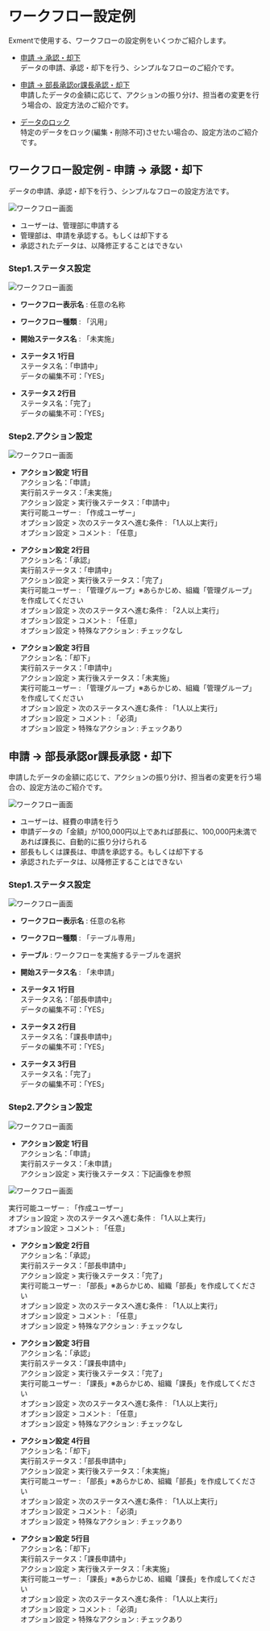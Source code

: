 # ワークフロー設定例
Exmentで使用する、ワークフローの設定例をいくつかご紹介します。

- [申請 → 承認・却下](#example1)  
データの申請、承認・却下を行う、シンプルなフローのご紹介です。  


- [申請 → 部長承認or課長承認・却下](#example2)  
申請したデータの金額に応じて、アクションの振り分け、担当者の変更を行う場合の、設定方法のご紹介です。  


- [データのロック](#example3)  
特定のデータをロック(編集・削除不可)させたい場合の、設定方法のご紹介です。  




<h2 id="example1">ワークフロー設定例 - 申請 → 承認・却下</h2>
データの申請、承認・却下を行う、シンプルなフローの設定方法です。  

![ワークフロー画面](img/workflow/workflow1.png)  
- ユーザーは、管理部に申請する
- 管理部は、申請を承認する。もしくは却下する
- 承認されたデータは、以降修正することはできない


### Step1.ステータス設定

![ワークフロー画面](img/workflow/workflow_status1.png)  

- **ワークフロー表示名** : 任意の名称

- **ワークフロー種類** : 「汎用」

- **開始ステータス名** : 「未実施」

- **ステータス 1行目**  
ステータス名：「申請中」  
データの編集不可：「YES」  

- **ステータス 2行目**  
ステータス名：「完了」  
データの編集不可：「YES」  


### Step2.アクション設定

![ワークフロー画面](img/workflow/workflow_action0.png)  

- **アクション設定 1行目**  
アクション名：「申請」  
実行前ステータス：「未実施」  
アクション設定 > 実行後ステータス：「申請中」  
実行可能ユーザー : 「作成ユーザー」  
オプション設定 > 次のステータスへ進む条件 : 「1人以上実行」  
オプション設定 > コメント : 「任意」  


- **アクション設定 2行目**  
アクション名：「承認」  
実行前ステータス：「申請中」  
アクション設定 > 実行後ステータス：「完了」  
実行可能ユーザー : 「管理グループ」※あらかじめ、組織「管理グループ」を作成してください  
オプション設定 > 次のステータスへ進む条件 : 「2人以上実行」  
オプション設定 > コメント : 「任意」  
オプション設定 > 特殊なアクション : チェックなし  


- **アクション設定 3行目**  
アクション名：「却下」  
実行前ステータス：「申請中」  
アクション設定 > 実行後ステータス：「未実施」  
実行可能ユーザー : 「管理グループ」※あらかじめ、組織「管理グループ」を作成してください  
オプション設定 > 次のステータスへ進む条件 : 「1人以上実行」  
オプション設定 > コメント : 「必須」  
オプション設定 > 特殊なアクション : チェックあり  











<h2 id="example2">申請 → 部長承認or課長承認・却下</h2>
申請したデータの金額に応じて、アクションの振り分け、担当者の変更を行う場合の、設定方法のご紹介です。    

![ワークフロー画面](img/workflow/workflow_example2_0.png)
  
- ユーザーは、経費の申請を行う
- 申請データの「金額」が100,000円以上であれば部長に、100,000円未満であれば課長に、自動的に振り分けられる
- 部長もしくは課長は、申請を承認する。もしくは却下する
- 承認されたデータは、以降修正することはできない


### Step1.ステータス設定

![ワークフロー画面](img/workflow/workflow_example2_1.png)  

- **ワークフロー表示名** : 任意の名称

- **ワークフロー種類** : 「テーブル専用」

- **テーブル** : ワークフローを実施するテーブルを選択

- **開始ステータス名** : 「未申請」

- **ステータス 1行目**  
ステータス名：「部長申請中」  
データの編集不可：「YES」  

- **ステータス 2行目**  
ステータス名：「課長申請中」  
データの編集不可：「YES」  

- **ステータス 3行目**  
ステータス名：「完了」  
データの編集不可：「YES」  


### Step2.アクション設定

![ワークフロー画面](img/workflow/workflow_example2_2.png)  

- **アクション設定 1行目**  
アクション名：「申請」  
実行前ステータス：「未申請」  
アクション設定 > 実行後ステータス：下記画像を参照  

![ワークフロー画面](img/workflow/workflow_example2_3.png)  

実行可能ユーザー : 「作成ユーザー」  
オプション設定 > 次のステータスへ進む条件 : 「1人以上実行」  
オプション設定 > コメント : 「任意」  


- **アクション設定 2行目**  
アクション名：「承認」  
実行前ステータス：「部長申請中」  
アクション設定 > 実行後ステータス：「完了」  
実行可能ユーザー : 「部長」※あらかじめ、組織「部長」を作成してください  
オプション設定 > 次のステータスへ進む条件 : 「1人以上実行」  
オプション設定 > コメント : 「任意」  
オプション設定 > 特殊なアクション : チェックなし  


- **アクション設定 3行目**  
アクション名：「承認」  
実行前ステータス：「課長申請中」  
アクション設定 > 実行後ステータス：「完了」  
実行可能ユーザー : 「課長」※あらかじめ、組織「課長」を作成してください  
オプション設定 > 次のステータスへ進む条件 : 「1人以上実行」  
オプション設定 > コメント : 「任意」  
オプション設定 > 特殊なアクション : チェックなし  


- **アクション設定 4行目**  
アクション名：「却下」  
実行前ステータス：「部長申請中」  
アクション設定 > 実行後ステータス：「未実施」  
実行可能ユーザー : 「部長」※あらかじめ、組織「部長」を作成してください  
オプション設定 > 次のステータスへ進む条件 : 「1人以上実行」  
オプション設定 > コメント : 「必須」  
オプション設定 > 特殊なアクション : チェックあり  


- **アクション設定 5行目**  
アクション名：「却下」  
実行前ステータス：「課長申請中」  
アクション設定 > 実行後ステータス：「未実施」  
実行可能ユーザー : 「課長」※あらかじめ、組織「課長」を作成してください  
オプション設定 > 次のステータスへ進む条件 : 「1人以上実行」  
オプション設定 > コメント : 「必須」  
オプション設定 > 特殊なアクション : チェックあり  

